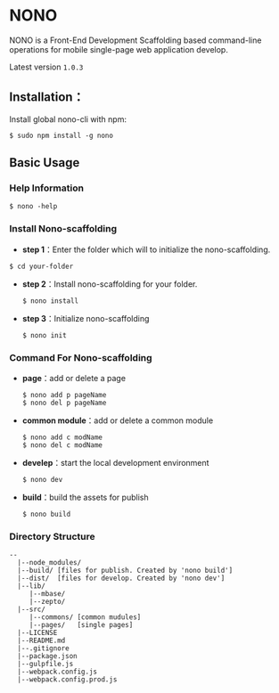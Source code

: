 # NONO 

NONO is a Front-End Development Scaffolding based command-line operations for mobile single-page web application develop.

Latest version `1.0.3`

## Installation：

Install global nono-cli with npm:

```shell
$ sudo npm install -g nono
```

## Basic Usage

### Help Information

```shell
$ nono -help
```

### Install Nono-scaffolding

 - **step 1**：Enter the folder which will to initialize the nono-scaffolding.

 ```shell
 $ cd your-folder
 ```
 
 - **step 2**：Install nono-scaffolding for your folder.
 
    ```shell
    $ nono install
    ```
- **step 3**：Initialize nono-scaffolding

    ```shell
    $ nono init
    ```

### Command For Nono-scaffolding

- **page**：add or delete a page

    ```shell
    $ nono add p pageName
    $ nono del p pageName
    ```
- **common module**：add or delete a common module

    ```shell
    $ nono add c modName
    $ nono del c modName
    ```
    
- **develep**：start the local development environment

    ```shell
    $ nono dev
    ```

- **build**：build the assets for publish

    ```shell
    $ nono build
    ```
    
### Directory Structure

```
--
  |--node_modules/ 
  |--build/ [files for publish. Created by 'nono build']
  |--dist/  [files for develop. Created by 'nono dev']
  |--lib/
     |--mbase/
     |--zepto/
  |--src/
     |--commons/ [common mudules]
     |--pages/   [single pages]
  |--LICENSE
  |--README.md
  |--.gitignore
  |--package.json
  |--gulpfile.js
  |--webpack.config.js
  |--webpack.config.prod.js
```